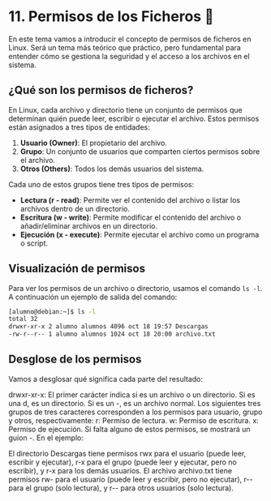 # 11. Permisos de los Ficheros 🔐

En este tema vamos a introducir el concepto de permisos de ficheros en Linux. Será un tema más teórico que práctico, pero fundamental para entender cómo se gestiona la seguridad y el acceso a los archivos en el sistema.

## ¿Qué son los permisos de ficheros?

En Linux, cada archivo y directorio tiene un conjunto de permisos que determinan quién puede leer, escribir o ejecutar el archivo. Estos permisos están asignados a tres tipos de entidades:

1. **Usuario (Owner)**: El propietario del archivo.
2. **Grupo**: Un conjunto de usuarios que comparten ciertos permisos sobre el archivo.
3. **Otros (Others)**: Todos los demás usuarios del sistema.

Cada uno de estos grupos tiene tres tipos de permisos:

- **Lectura (r - read)**: Permite ver el contenido del archivo o listar los archivos dentro de un directorio.
- **Escritura (w - write)**: Permite modificar el contenido del archivo o añadir/eliminar archivos en un directorio.
- **Ejecución (x - execute)**: Permite ejecutar el archivo como un programa o script.

## Visualización de permisos

Para ver los permisos de un archivo o directorio, usamos el comando `ls -l`. A continuación un ejemplo de salida del comando:

```bash
[alumno@debian:~]$ ls -l
total 32
drwxr-xr-x 2 alumno alumnos 4096 oct 18 19:57 Descargas
-rw-r--r-- 1 alumno alumnos 1024 oct 18 20:00 archivo.txt
```

## Desglose de los permisos

Vamos a desglosar qué significa cada parte del resultado:

drwxr-xr-x:
El primer carácter indica si es un archivo o un directorio. Si es una d, es un directorio. Si es un -, es un archivo normal.
Los siguientes tres grupos de tres caracteres corresponden a los permisos para usuario, grupo y otros, respectivamente:
r: Permiso de lectura.
w: Permiso de escritura.
x: Permiso de ejecución.
Si falta alguno de estos permisos, se mostrará un guion -.
En el ejemplo:

El directorio Descargas tiene permisos rwx para el usuario (puede leer, escribir y ejecutar), r-x para el grupo (puede leer y ejecutar, pero no escribir), y r-x para los demás usuarios.
El archivo archivo.txt tiene permisos rw- para el usuario (puede leer y escribir, pero no ejecutar), r-- para el grupo (solo lectura), y r-- para otros usuarios (solo lectura).
